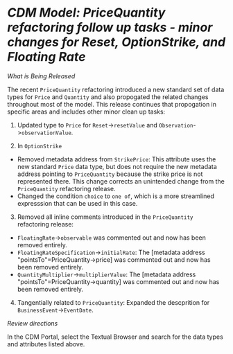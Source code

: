 # *CDM Model: PriceQuantity refactoring follow up tasks - minor changes for Reset, OptionStrike, and Floating Rate*

_What is Being Released_

The recent `PriceQuantity` refactoring introduced a new standard set of data types for `Price` and `Quantity` and also propogated the related changes throughout most of the model.  This release continues that propogation in specific areas and includes other minor clean up tasks:

1. Updated type to `Price` for `Reset`->`resetValue` and `Observation`->`observationValue`. 

2.  In `OptionStrike`
  - Removed metadata address from `StrikePrice`:  This attribute uses the new standard `Price` data type, but does not require the new metadata address pointing to `PriceQuantity` because the strike price is not represented there.  This change corrects an unintended change from the `PriceQuantity` refactoring release.
  - Changed the condition `choice` to `one of`, which is a more streamlined expresssion that can be used in this case.

3. Removed all inline comments introduced in the `PriceQuantity` refactoring release:

  - `FloatingRate`->`observable` was commented out and now has been removed entirely.
  - `FloatingRateSpecification`->`initialRate`:  The [metadata address "pointsTo"=PriceQuantity->price] was commented out and now has been removed entirely.
  - `QuantityMultiplier`->`multiplierValue`: The  [metadata address "pointsTo"=PriceQuantity->quantity] was commented out and now has been removed entirely.

4. Tangentially related to `PriceQuantity`: Expanded the descprition for `BusinessEvent`->`EventDate`.

_Review directions_

In the CDM Portal, select the Textual Browser and search for the data types and attributes listed above.

